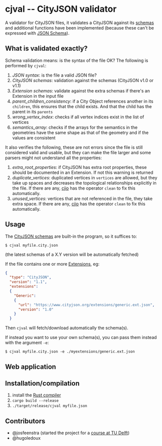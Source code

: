 
# cjval -- CityJSON validator

A validator for CityJSON files, it validates a CityJSON against its [schemas](https://www.cityjson.org/schemas) and additional functions have been implemented (because these can't be expressed with [JSON Schema](https://json-schema.org/)).


## What is validated exactly?

Schema validation means: is the syntax of the file OK?
The following is performed by `cjval`:

  1. *JSON syntax*: is the file a valid JSON file?
  1. *CityJSON schemas*: validation against the schemas (CityJSON v1.0 or v1.1)
  1. *Extension schemas*: validate against the extra schemas if there's an Extension in the input file 
  1. *parent_children_consistency*: if a City Object references another in its `children`, this ensures that the child exists. And that the child has the parent in its `parents`
  1. *wrong_vertex_index*: checks if all vertex indices exist in the list of vertices
  1. *semantics_array*: checks if the arrays for the semantics in the geometries have the same shape as that of the geometry and if the values are consistent

It also verifies the following, these are not errors since the file is still considered valid and usable, but they can make the file larger and some parsers might not understand all the properties:


  1. *extra_root_properties*: if CityJSON has extra root properties, these should be documented in an Extension. If not this warning is returned
  1. *duplicate_vertices*: duplicated vertices in `vertices` are allowed, but they take up spaces and decreases the topological relationships explicitly in the file. If there are any, [cjio](https://github.com/cityjson/cjio) has the operator `clean` to fix this automatically.
  1. *unused_vertices*: vertices that are not referenced in the file, they take extra space. If there are any, [cjio](https://github.com/cityjson/cjio) has the operator `clean` to fix this automatically.




## Usage

The [CityJSON schemas](https://www.cityjson.org/schemas/) are built-in the program, so it suffices to:

    $ cjval myfile.city.json

(the latest schemas of a X.Y version will be automatically fetched)

If the file contains one or more [Extensions](https://www.cityjson.org/extensions/), eg:

```json
{
  "type": "CityJSON",
  "version": "1.1",
  "extensions":
  {
    "Generic":
    {
      "url": "https://www.cityjson.org/extensions/generic.ext.json",
      "version": "1.0"
    }
  }
```

Then `cjval` will fetch/download automatically the schema(s).

If instead you want to use your own schema(s), you can pass them instead with the argument `-e`:

    $ cjval myfile.city.json -e ./myextensions/generic.ext.json


## Web application



## Installation/compilation

1. install the [Rust compiler](https://www.rust-lang.org/learn/get-started)
2. `cargo build --release`
3. `./target/release/cjval myfile.json`




## Contributors

- @josfeenstra (started the project for a [course at TU Delft](https://3d.bk.tudelft.nl/courses/geo5010/))
- @hugoledoux
